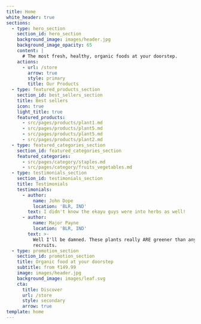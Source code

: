```yaml
---
title: Home
white_header: true
sections:
  - type: hero_section
    section_id: hero_section
    background_image: images/header.jpg
    background_image_opacity: 65
    content: |
      # The most fresh, healthy, organic foods at your doorstep.
    actions:
      - url: /store
        arrow: true
        style: primary
        title: Our Products
  - type: featured_products_section
    section_id: best_sellers_section
    title: Best sellers
    icon: true
    light_title: true
    featured_products:
      - src/pages/products/plant1.md
      - src/pages/products/plant5.md
      - src/pages/products/plant5.md
      - src/pages/products/plant2.md
  - type: featured_categories_section
    section_id: featured_categories_section
    featured_categories:
      - src/pages/category/staples.md
      - src/pages/category/fruits_vegetables.md
  - type: testimonials_section
    section_id: testimonials_section
    title: Testimonials
    testimonials:
      - author:
          name: John Dope
          location: 'BLR, IND'
        text: I didn't know the ekayu guys were into herbs as well!
      - author:
          name: Major Payne
          location: 'BLR, IND'
        text: >-
          Well I'll be damned. These plants really ARE greener than any of my
          recruits.
  - type: promotion_section
    section_id: promotion_section
    title: Organic food at your doorstep
    subtitle: from ₹149.99
    image: images/header.jpg
    background_image: images/leaf.svg
    cta:
      title: Discover
      url: /store
      style: secondary
      arrow: true
template: home
---
```

